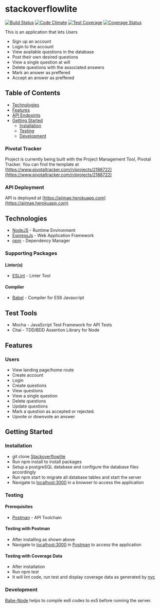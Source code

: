 # stackoverflowlite

[![Build Status](https://travis-ci.org/ajimae/stackoverflowlite.svg?branch=development)](https://travis-ci.org/ajimae/stackoverflowlite) [![Code Climate](https://codeclimate.com/github/codeclimate/codeclimate/badges/gpa.svg)](https://codeclimate.com/github/ajimae/stackoverflowlite) [![Test Coverage](https://api.codeclimate.com/v1/badges/e55c8db62854e13a8a96/test_coverage)](https://codeclimate.com/github/ajimae/stackoverflowlite/test_coverage) [![Coverage Status](https://coveralls.io/repos/github/ajimae/stackoverflowlite/badge.svg?branch=development)](https://coveralls.io/github/ajimae/stackoverflowlite?branch=development)

 
This is an application that lets Users 

- Sign up an account
- Login to the account
- View available questions in the database
- Post their own desired questions
- View a single question at will
- Delete questions with the associated answers
- Mark an answer as preffered
- Accept an answer as preffered


## Table of Contents

* [Technologies](#technologies)
 * [Features](#features)
 * [API Endpoints](#api-endpoints)
 * [Getting Started](#getting-started)
    * [Installation](#installation)
    * [Testing](#testing)
    * [Development](#development)
    
### Pivotal Tracker
Project is currently being built with the Project Management Tool, Pivotal Tracker.
You can find the template at [https://www.pivotaltracker.com/n/projects/2188722](https://www.pivotaltracker.com/n/projects/2188722)

### API Deployment
API is deployed at [https://ajimae.herokuapp.com](https://ajimae.herokuapp.com)

## Technologies

* [NodeJS](https://nodejs.org/) - Runtime Environment
* [ExpressJs](https://expressjs.com/) - Web Application Framework
* [npm](https://www.npm.com/) - Dependency Manager


### Supporting Packages

#### Linter(s)

* [ESLint](https://eslint.org/) - Linter Tool

#### Compiler

* [Babel](https://babel.io/) - Compiler for ES6 Javascript

## Test Tools
* Mocha - JavaScript Test Framework for API Tests
* Chai - TDD/BDD Assertion Library for Node


## Features
 
### Users
* View landing page/home route
* Create account
* Login
* Create questions
* View questions
* View a single question
* Delete questions
* Update questions
* Mark a question as accepted or rejected.
* Upvote or downvote an answer


## Getting Started

### Installation

* git clone [Stackoverflowlite](https://github.com/ajimae/stackoverflowlite.git)
* Run npm install to install packages
* Setup a postgreSQL database and configure the database files accordingly
* Run npm start to migrate all database tables and start the server
* Navigate to [localhost:3000](http://localhost:3000/) in a browser to access the
  application


### Testing

#### Prerequisites

* [Postman](https://getpostman.com/) - API Toolchain

#### Testing with Postman

* After installing as shown above
* Navigate to [localhost:3000](http://localhost:3000/) in
  [Postman](https://getpostman.com/) to access the application

#### Testing with Coverage Data

* After installation
* Run npm test
* It will lint code, run test and display coverage data as generated by
  [nyc](https://github.com/nyc)

### Development
[Babe-Node](https://babeljs.io) helps to compile es6 codes to es5 before running the server. 

